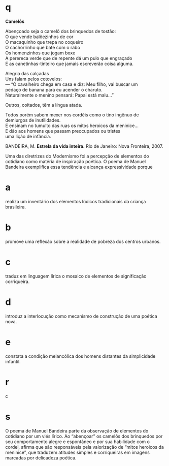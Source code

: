 # q
**Camelôs**

Abençoado seja o camelô dos brinquedos de tostão:\
O que vende balõezinhos de cor\
O macaquinho que trepa no coqueiro\
O cachorrinho que bate com o rabo\
Os homenzinhos que jogam boxe\
A perereca verde que de repente dá um pulo que engraçado\
E as canetinhas-tinteiro que jamais escreverão coisa alguma.

Alegria das calçadas\
Uns falam pelos cotovelos:\
— “O cavalheiro chega em casa e diz: Meu filho, vai buscar um\
pedaço de banana para eu acender o charuto.\
Naturalmente o menino pensará: Papai está malu...”

Outros, coitados, têm a língua atada.

Todos porém sabem mexer nos cordéis como o tino ingênuo de\
demiurgos de inutilidades.\
E ensinam no tumulto das ruas os mitos heroicos da meninice...\
E dão aos homens que passam preocupados ou tristes\
uma lição de infância.

BANDEIRA, M. **Estrela da vida inteira.** Rio de Janeiro: Nova Fronteira, 2007.

Uma das diretrizes do Modernismo foi a percepção de elementos do cotidiano como matéria de inspiração poética. O poema de Manuel Bandeira exemplifica essa tendência e alcança expressividade porque

# a
realiza um inventário dos elementos lúdicos tradicionais da criança brasileira.

# b
promove uma reflexão sobre a realidade de pobreza dos centros urbanos.

# c
traduz em linguagem lírica o mosaico de elementos de significação corriqueira.

# d
introduz a interlocução como mecanismo de construção de uma poética nova.

# e
constata a condição melancólica dos homens distantes da simplicidade infantil.

# r
c

# s
O poema de Manuel Bandeira parte da observação de elementos do cotidiano por um viés lírico. Ao “abençoar” os camelôs dos brinquedos por seu comportamento alegre e espontâneo e por sua habilidade com o cordel, afirma que são responsáveis pela valorização de “mitos heroicos da meninice”, que traduzem atitudes simples e corriqueiras em imagens marcadas por delicadeza poética.
